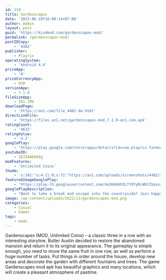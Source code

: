 ```yaml
---
id: 219
title: Gardenscapes
date: '2023-06-19T16:00:14+07:00'
author: Admin
layout: post
guid: 'https://kindmod.com/gardenscapes-mod/'
permalink: /gardenscapes-mod/
postIDCopy:
    - '4482'
publisher:
    - Playrix
operatingSystem:
    - 'Android 4.4'
priceApp:
    - '0'
priceCurrencyApp:
    - USD
versionApp:
    - 7.1.0
fileSizeApp:
    - 161.1Mb
downloadPage:
    - 'https://an1.com/file_4482-dw.html'
directLinkFile:
    - 'https://files.an1.net/gardenscapes-mod_7.1.0-an1.com.apk'
ratingCount:
    - '9615'
ratingValue:
    - '4.2'
googlePlay:
    - 'https://play.google.com/store/apps/details?id=com.playrix.farmscapes'
youtubeID:
    - 2DJIAAb894g
modFeatures:
    - 'Unlimited Coins'
thumb:
    - 's:342:"a:4:{i:0;s:72:"https://an1.com/uploads/screenshots/4482/thumbs/gardenscapes-200293.webp";i:1;s:72:"https://an1.com/uploads/screenshots/4482/thumbs/gardenscapes-186427.webp";i:2;s:72:"https://an1.com/uploads/screenshots/4482/thumbs/gardenscapes-387436.webp";i:3;s:72:"https://an1.com/uploads/screenshots/4482/thumbs/gardenscapes-767487.webp";}";'
featuredImageGooglePlay:
    - 'https://play-lh.googleusercontent.com/4a3HdmUh5Lft9YyRcWUCZVpxvzDDRveEXHJpu60A6tY8dSBPopFJ-WAKAYdxaf-5NxY'
googlePlayDescription:
    - "Want to take a break and escape into the countryside? Join happy-go-lucky Mary in her efforts to turn an abandoned farm into a rustic paradise in the latest hit from Playrix’s Scapes™️ series!Play colorful puzzles to harvest your way through the exciting story of a former city girl transforming along with her farm. There are plenty of challenges ahead, but don’t you worry — charismatic handyman Philip has you and Mary covered, with tools and jokes aplenty!.-\tRestore the area into a dream village: decorate it with numerous items, grow a garden, and take care of the animals, including the intelligent cat Edward!."
image: /wp-content/uploads/2022/11/gardenscapes-mod.png
categories:
    - Casual
    - Games
tags:
    - mods
---
```


Gardenscapes (MOD, Unlimited Coins) – a classic three in a row with an interesting storyline. Butler Austin decided to restore the abandoned mansion and return it to its original appearance. The gameplay is simple enough, you need to move the same fruit in one row, as well as perform a huge number of tasks. Put things in order around the house, develop new areas and decorate the garden with different fountains and trees. The game Gardenscapes mod apk has beautiful graphics and many locations, which will create a pleasant atmosphere of pastime.